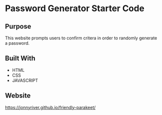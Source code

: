 # Password Generator Starter Code

## Purpose

This website prompts users to confirm critera in order to randomly generate a password.

## Built With

- HTML
- CSS
- JAVASCRIPT

## Website

https://jonnyriver.github.io/friendly-parakeet/
